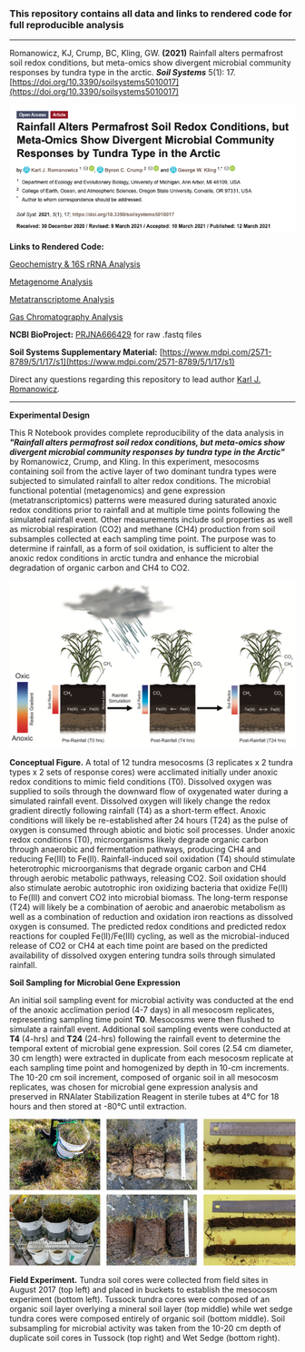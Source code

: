 ### This repository contains all data and links to rendered code for full reproducible analysis
____________________________________________________________

Romanowicz, KJ, Crump, BC, Kling, GW. **(2021)** Rainfall alters permafrost soil redox conditions, but meta-omics show divergent microbial community responses by tundra type in the arctic. ***Soil Systems*** 5(1): 17. [https://doi.org/10.3390/soilsystems5010017](https://doi.org/10.3390/soilsystems5010017)

![ ](Data/Images/SoilSystems.png)

**Links to Rendered Code:** 
 
 [Geochemistry & 16S rRNA Analysis](https://rpubs.com/kjromano/SoilSystems21_16S_Analysis)
 
 [Metagenome Analysis](https://rpubs.com/kjromano/SoilSystems21_MG_Analysis)
 
 [Metatranscriptome Analysis](https://rpubs.com/kjromano/SoilSystems21_MT_Analysis)
 
 [Gas Chromatography Analysis](https://rpubs.com/kjromano/SoilSystems21_GC_Analysis)

**NCBI BioProject:** [PRJNA666429](https://www.ncbi.nlm.nih.gov/bioproject/?term=PRJNA666429) for raw .fastq files

**Soil Systems Supplementary Material:** [https://www.mdpi.com/2571-8789/5/1/17/s1](https://www.mdpi.com/2571-8789/5/1/17/s1)

Direct any questions regarding this repository to lead author [Karl J. Romanowicz](mailto:kjromano@umich.edu).
____________________________________________________________

**Experimental Design**

This R Notebook provides complete reproducibility of the data analysis in ***"Rainfall alters permafrost soil redox conditions, but meta-omics show divergent microbial community responses by tundra type in the Arctic"*** by Romanowicz, Crump, and Kling. In this experiment, mesocosms containing soil from the active layer of two dominant tundra types were subjected to simulated rainfall to alter redox conditions.  The microbial functional potential (metagenomics) and gene expression (metatranscriptomics) patterns were measured during saturated anoxic redox conditions prior to rainfall and at multiple time points following the simulated rainfall event. Other measurements include soil properties as well as microbial respiration (CO2) and methane (CH4) production from soil subsamples collected at each sampling time point. The purpose was to determine if rainfall, as a form of soil oxidation, is sufficient to alter the anoxic redox conditions in arctic tundra and enhance the microbial degradation of organic carbon and CH4 to CO2.

![ ](Data/Images/Concept1.png)

**Conceptual Figure.**  A total of 12 tundra mesocosms (3 replicates x 2 tundra types x 2 sets of response cores) were acclimated initially under anoxic redox conditions to mimic field conditions (T0).  Dissolved oxygen was supplied to soils through the downward flow of oxygenated water during a simulated rainfall event.  Dissolved oxygen will likely change the redox gradient directly following rainfall (T4) as a short-term effect.  Anoxic conditions will likely be re-established after 24 hours (T24) as the pulse of oxygen is consumed through abiotic and biotic soil processes.  Under anoxic redox conditions (T0), microorganisms likely degrade organic carbon through anaerobic and fermentation pathways, producing CH4 and reducing Fe(III) to Fe(II).  Rainfall-induced soil oxidation (T4) should stimulate heterotrophic microorganisms that degrade organic carbon and CH4 through aerobic metabolic pathways, releasing CO2. Soil oxidation should also stimulate aerobic autotrophic iron oxidizing bacteria that oxidize Fe(II) to Fe(III) and convert CO2 into microbial biomass.  The long-term response (T24) will likely be a combination of aerobic and anaerobic metabolism as well as a combination of reduction and oxidation iron reactions as dissolved oxygen is consumed.  The predicted redox conditions and predicted redox reactions for coupled Fe(II)/Fe(III) cycling, as well as the microbial-induced release of CO2 or CH4 at each time point are based on the predicted availability of dissolved oxygen entering tundra soils through simulated rainfall.


**Soil Sampling for Microbial Gene Expression**

An initial soil sampling event for microbial activity was conducted at the end of the anoxic acclimation period (4-7 days) in all mesocosm replicates, representing sampling time point **T0**.  Mesocosms were then flushed to simulate a rainfall event.  Additional soil sampling events were conducted at **T4** (4-hrs) and **T24** (24-hrs) following the rainfall event to determine the temporal extent of microbial gene expression.  Soil cores (2.54 cm diameter, 30 cm length) were extracted in duplicate from each mesocosm replicate at each sampling time point and homogenized by depth in 10-cm increments.  The 10-20 cm soil increment, composed of organic soil in all mesocosm replicates, was chosen for microbial gene expression analysis and preserved in RNAlater Stabilization Reagent in sterile tubes at 4&deg;C for 18 hours and then stored at -80&deg;C until extraction.

![ ](Data/Images/Buckets.png)

**Field Experiment.** Tundra soil cores were collected from field sites in August 2017 (top left) and placed in buckets to establish the mesocosm experiment (bottom left).  Tussock tundra cores were composed of an organic soil layer overlying a mineral soil layer (top middle) while wet sedge tundra cores were composed entirely of organic soil (bottom middle).  Soil subsampling for microbial activity was taken from the 10-20 cm depth of duplicate soil cores in Tussock (top right) and Wet Sedge (bottom right).
